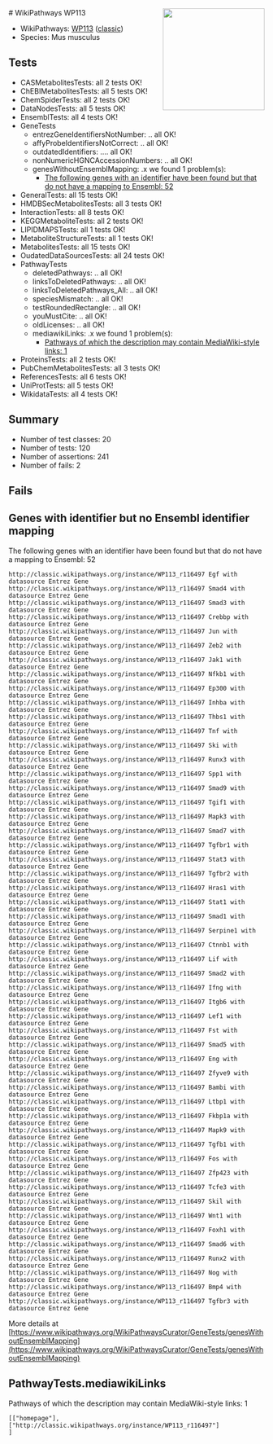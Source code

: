 <img style="float: right; width: 200px" src="https://upload.wikimedia.org/wikipedia/commons/thumb/8/83/Wplogo_with_text_500.png/640px-Wplogo_with_text_500.png" />
# WikiPathways WP113

* WikiPathways: [WP113](https://wikipathways.org/pathways/WP113) ([classic](https://classic.wikipathways.org/instance/WP113))
* Species: Mus musculus
## Tests
* CASMetabolitesTests: all 2 tests OK!
* ChEBIMetabolitesTests: all 5 tests OK!
* ChemSpiderTests: all 2 tests OK!
* DataNodesTests: all 5 tests OK!
* EnsemblTests: all 4 tests OK!
* GeneTests
    * entrezGeneIdentifiersNotNumber: .. all OK!
    * affyProbeIdentifiersNotCorrect: .. all OK!
    * outdatedIdentifiers: .... all OK!
    * nonNumericHGNCAccessionNumbers: .. all OK!
    * genesWithoutEnsemblMapping: .x we found 1 problem(s):
        * [The following genes with an identifier have been found but that do not have a mapping to Ensembl: 52](#c4e5438b)
* GeneralTests: all 15 tests OK!
* HMDBSecMetabolitesTests: all 3 tests OK!
* InteractionTests: all 8 tests OK!
* KEGGMetaboliteTests: all 2 tests OK!
* LIPIDMAPSTests: all 1 tests OK!
* MetaboliteStructureTests: all 1 tests OK!
* MetabolitesTests: all 15 tests OK!
* OudatedDataSourcesTests: all 24 tests OK!
* PathwayTests
    * deletedPathways: .. all OK!
    * linksToDeletedPathways: .. all OK!
    * linksToDeletedPathways_All: .. all OK!
    * speciesMismatch: .. all OK!
    * testRoundedRectangle: .. all OK!
    * youMustCite: .. all OK!
    * oldLicenses: .. all OK!
    * mediawikiLinks: .x we found 1 problem(s):
        * [Pathways of which the description may contain MediaWiki-style links: 1](#da69cf45)
* ProteinsTests: all 2 tests OK!
* PubChemMetabolitesTests: all 3 tests OK!
* ReferencesTests: all 6 tests OK!
* UniProtTests: all 5 tests OK!
* WikidataTests: all 4 tests OK!


## Summary

* Number of test classes: 20
* Number of tests: 120
* Number of assertions: 241
* Number of fails: 2

## Fails

<a name="c4e5438b" />

## Genes with identifier but no Ensembl identifier mapping

The following genes with an identifier have been found but that do not have a mapping to Ensembl: 52
```
http://classic.wikipathways.org/instance/WP113_r116497 Egf with datasource Entrez Gene
http://classic.wikipathways.org/instance/WP113_r116497 Smad4 with datasource Entrez Gene
http://classic.wikipathways.org/instance/WP113_r116497 Smad3 with datasource Entrez Gene
http://classic.wikipathways.org/instance/WP113_r116497 Crebbp with datasource Entrez Gene
http://classic.wikipathways.org/instance/WP113_r116497 Jun with datasource Entrez Gene
http://classic.wikipathways.org/instance/WP113_r116497 Zeb2 with datasource Entrez Gene
http://classic.wikipathways.org/instance/WP113_r116497 Jak1 with datasource Entrez Gene
http://classic.wikipathways.org/instance/WP113_r116497 Nfkb1 with datasource Entrez Gene
http://classic.wikipathways.org/instance/WP113_r116497 Ep300 with datasource Entrez Gene
http://classic.wikipathways.org/instance/WP113_r116497 Inhba with datasource Entrez Gene
http://classic.wikipathways.org/instance/WP113_r116497 Thbs1 with datasource Entrez Gene
http://classic.wikipathways.org/instance/WP113_r116497 Tnf with datasource Entrez Gene
http://classic.wikipathways.org/instance/WP113_r116497 Ski with datasource Entrez Gene
http://classic.wikipathways.org/instance/WP113_r116497 Runx3 with datasource Entrez Gene
http://classic.wikipathways.org/instance/WP113_r116497 Spp1 with datasource Entrez Gene
http://classic.wikipathways.org/instance/WP113_r116497 Smad9 with datasource Entrez Gene
http://classic.wikipathways.org/instance/WP113_r116497 Tgif1 with datasource Entrez Gene
http://classic.wikipathways.org/instance/WP113_r116497 Mapk3 with datasource Entrez Gene
http://classic.wikipathways.org/instance/WP113_r116497 Smad7 with datasource Entrez Gene
http://classic.wikipathways.org/instance/WP113_r116497 Tgfbr1 with datasource Entrez Gene
http://classic.wikipathways.org/instance/WP113_r116497 Stat3 with datasource Entrez Gene
http://classic.wikipathways.org/instance/WP113_r116497 Tgfbr2 with datasource Entrez Gene
http://classic.wikipathways.org/instance/WP113_r116497 Hras1 with datasource Entrez Gene
http://classic.wikipathways.org/instance/WP113_r116497 Stat1 with datasource Entrez Gene
http://classic.wikipathways.org/instance/WP113_r116497 Smad1 with datasource Entrez Gene
http://classic.wikipathways.org/instance/WP113_r116497 Serpine1 with datasource Entrez Gene
http://classic.wikipathways.org/instance/WP113_r116497 Ctnnb1 with datasource Entrez Gene
http://classic.wikipathways.org/instance/WP113_r116497 Lif with datasource Entrez Gene
http://classic.wikipathways.org/instance/WP113_r116497 Smad2 with datasource Entrez Gene
http://classic.wikipathways.org/instance/WP113_r116497 Ifng with datasource Entrez Gene
http://classic.wikipathways.org/instance/WP113_r116497 Itgb6 with datasource Entrez Gene
http://classic.wikipathways.org/instance/WP113_r116497 Lef1 with datasource Entrez Gene
http://classic.wikipathways.org/instance/WP113_r116497 Fst with datasource Entrez Gene
http://classic.wikipathways.org/instance/WP113_r116497 Smad5 with datasource Entrez Gene
http://classic.wikipathways.org/instance/WP113_r116497 Eng with datasource Entrez Gene
http://classic.wikipathways.org/instance/WP113_r116497 Zfyve9 with datasource Entrez Gene
http://classic.wikipathways.org/instance/WP113_r116497 Bambi with datasource Entrez Gene
http://classic.wikipathways.org/instance/WP113_r116497 Ltbp1 with datasource Entrez Gene
http://classic.wikipathways.org/instance/WP113_r116497 Fkbp1a with datasource Entrez Gene
http://classic.wikipathways.org/instance/WP113_r116497 Mapk9 with datasource Entrez Gene
http://classic.wikipathways.org/instance/WP113_r116497 Tgfb1 with datasource Entrez Gene
http://classic.wikipathways.org/instance/WP113_r116497 Fos with datasource Entrez Gene
http://classic.wikipathways.org/instance/WP113_r116497 Zfp423 with datasource Entrez Gene
http://classic.wikipathways.org/instance/WP113_r116497 Tcfe3 with datasource Entrez Gene
http://classic.wikipathways.org/instance/WP113_r116497 Skil with datasource Entrez Gene
http://classic.wikipathways.org/instance/WP113_r116497 Wnt1 with datasource Entrez Gene
http://classic.wikipathways.org/instance/WP113_r116497 Foxh1 with datasource Entrez Gene
http://classic.wikipathways.org/instance/WP113_r116497 Smad6 with datasource Entrez Gene
http://classic.wikipathways.org/instance/WP113_r116497 Runx2 with datasource Entrez Gene
http://classic.wikipathways.org/instance/WP113_r116497 Nog with datasource Entrez Gene
http://classic.wikipathways.org/instance/WP113_r116497 Bmp4 with datasource Entrez Gene
http://classic.wikipathways.org/instance/WP113_r116497 Tgfbr3 with datasource Entrez Gene
```

More details at [https://www.wikipathways.org/WikiPathwaysCurator/GeneTests/genesWithoutEnsemblMapping](https://www.wikipathways.org/WikiPathwaysCurator/GeneTests/genesWithoutEnsemblMapping)

<a name="da69cf45" />

## PathwayTests.mediawikiLinks

Pathways of which the description may contain MediaWiki-style links: 1
```
[["homepage"],
["http://classic.wikipathways.org/instance/WP113_r116497"]
]
```

